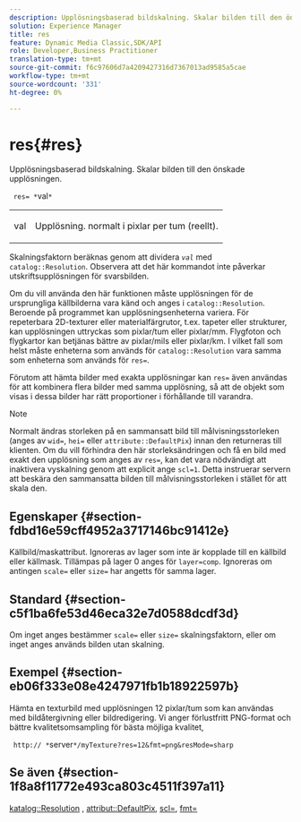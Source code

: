 ```yaml
---
description: Upplösningsbaserad bildskalning. Skalar bilden till den önskade upplösningen.
solution: Experience Manager
title: res
feature: Dynamic Media Classic,SDK/API
role: Developer,Business Practitioner
translation-type: tm+mt
source-git-commit: f6c97606d7a4209427316d7367013ad9585a5cae
workflow-type: tm+mt
source-wordcount: '331'
ht-degree: 0%

---
```



# res{#res}

Upplösningsbaserad bildskalning. Skalar bilden till den önskade upplösningen.

` res= *`val`*`

<table id="simpletable_E69F3709266749C4A165C90FF18FF5AA"> 
 <tr class="strow"> 
  <td class="stentry"> <p> <span class="varname"> val  </span> </p> </td> 
  <td class="stentry"> <p>Upplösning. normalt i pixlar per tum (reellt). </p> </td> 
 </tr> 
</table>

Skalningsfaktorn beräknas genom att dividera *`val`* med `catalog::Resolution`. Observera att det här kommandot inte påverkar utskriftsupplösningen för svarsbilden.

Om du vill använda den här funktionen måste upplösningen för de ursprungliga källbilderna vara känd och anges i `catalog::Resolution`. Beroende på programmet kan upplösningsenheterna variera. För repeterbara 2D-texturer eller materialfärgrutor, t.ex. tapeter eller strukturer, kan upplösningen uttryckas som pixlar/tum eller pixlar/mm. Flygfoton och flygkartor kan betjänas bättre av pixlar/mils eller pixlar/km. I vilket fall som helst måste enheterna som används för `catalog::Resolution` vara samma som enheterna som används för `res=`.

Förutom att hämta bilder med exakta upplösningar kan `res=` även användas för att kombinera flera bilder med samma upplösning, så att de objekt som visas i dessa bilder har rätt proportioner i förhållande till varandra.

>[!NOTE]
>
>Normalt ändras storleken på en sammansatt bild till målvisningsstorleken (anges av `wid=`, `hei=` eller `attribute::DefaultPix`) innan den returneras till klienten. Om du vill förhindra den här storleksändringen och få en bild med exakt den upplösning som anges av `res=`, kan det vara nödvändigt att inaktivera vyskalning genom att explicit ange `scl=1`. Detta instruerar servern att beskära den sammansatta bilden till målvisningsstorleken i stället för att skala den.

## Egenskaper {#section-fdbd16e59cff4952a3717146bc91412e}

Källbild/maskattribut. Ignoreras av lager som inte är kopplade till en källbild eller källmask. Tillämpas på lager 0 anges för `layer=comp`. Ignoreras om antingen `scale=` eller `size=` har angetts för samma lager.

## Standard {#section-c5f1ba6fe53d46eca32e7d0588dcdf3d}

Om inget anges bestämmer `scale=` eller `size=` skalningsfaktorn, eller om inget anges används bilden utan skalning.

## Exempel {#section-eb06f333e08e4247971fb1b18922597b}

Hämta en texturbild med upplösningen 12 pixlar/tum som kan användas med bildåtergivning eller bildredigering. Vi anger förlustfritt PNG-format och bättre kvalitetsomsampling för bästa möjliga kvalitet,

` http:// *`server`*/myTexture?res=12&fmt=png&resMode=sharp`

## Se även {#section-1f8a8f11772e493ca803c4511f397a11}

[katalog::Resolution](../../../../../is-api/image-catalog/image-serving-api-ref/c-image-catalog-reference/c-image-svg-data-reference/c-image-data-reference/r-resolution-cat.md#reference-de489f5f36b64bd0831749546f8728e1) ,  [attribut::DefaultPix](../../../../../is-api/image-catalog/image-serving-api-ref/c-image-catalog-reference/c-attributes-reference/r-defaultpix.md#reference-996b2c22b30f4fd9b970c84063306df1),  [scl=](../../../../../is-api/http-ref/image-serving-api-ref/c-http-protocol-reference/c-command-reference/r-scl.md#reference-b2a74e493d0d407e98fe350551ba3fcc),  [fmt=](../../../../../is-api/http-ref/image-serving-api-ref/c-http-protocol-reference/c-command-reference/r-is-http-fmt.md#reference-cdf10043423b45ba9fe15157fb3ae37a)
